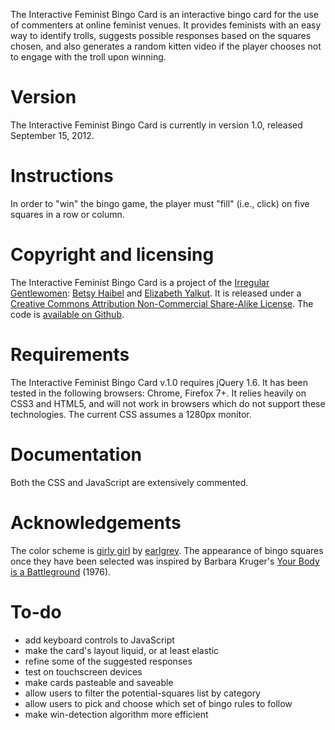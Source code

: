 The Interactive Feminist Bingo Card is an interactive bingo card for the use of commenters at online feminist venues. It provides feminists with an easy way to identify trolls, suggests possible responses based on the squares chosen, and also generates a random kitten video if the player chooses not to engage with the troll upon winning.

Version
======
The Interactive Feminist Bingo Card is currently in version 1.0, released September 15, 2012.

Instructions
============

In order to "win" the bingo game, the player must "fill" (i.e., click) on five squares in a row or column.

Copyright and licensing
=======================

The Interactive Feminist Bingo Card is a project of the [Irregular Gentlewomen](https://github.com/irregulargentlewomen): [Betsy Haibel](http://www.betsyhaibel.com) and [Elizabeth Yalkut](http://www.elizabethyalkut.com). It is released under a [Creative Commons Attribution Non-Commercial Share-Alike License](http://creativecommons.org/licenses/by-nc-sa/3.0/). The code is [available on Github](https://github.com/irregulargentlewomen/feminist-bingo).

Requirements
============

The Interactive Feminist Bingo Card v.1.0 requires jQuery 1.6. It has been tested in the following browsers: Chrome, Firefox 7+. It relies heavily on CSS3 and HTML5, and will not work in browsers which do not support these technologies. The current CSS assumes a 1280px monitor.

Documentation
=============

Both the CSS and JavaScript are extensively commented.

Acknowledgements
================

The color scheme is [girly girl](http://www.colourlovers.com/palette/1302300/girly_girl) by [earlgrey](http://www.colourlovers.com/lover/earlgrey). The appearance of bingo squares once they have been selected was inspired by Barbara Kruger's [Your Body is a Battleground](http://broadartfoundation.org/artist_43.html) (1976).

To-do
=====

- add keyboard controls to JavaScript
- make the card's layout liquid, or at least elastic
- refine some of the suggested responses
- test on touchscreen devices
- make cards pasteable and saveable
- allow users to filter the potential-squares list by category
- allow users to pick and choose which set of bingo rules to follow
- make win-detection algorithm more efficient